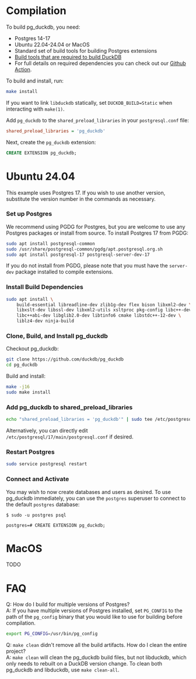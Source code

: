 # Compilation

To build pg_duckdb, you need:

* Postgres 14-17
* Ubuntu 22.04-24.04 or MacOS
* Standard set of build tools for building Postgres extensions
* [Build tools that are required to build DuckDB](https://duckdb.org/docs/dev/building/build_instructions)
* For full details on required dependencies you can check out our [Github Action](../.github/workflows/build_and_test.yaml).

To build and install, run:

```sh
make install
```

If you want to link `libduckdb` statically, set `DUCKDB_BUILD=Static` when interacting with `make(1)`.

Add `pg_duckdb` to the `shared_preload_libraries` in your `postgresql.conf` file:

```ini
shared_preload_libraries = 'pg_duckdb'
```

Next, create the `pg_duckdb` extension:

```sql
CREATE EXTENSION pg_duckdb;
```

# Ubuntu 24.04

This example uses Postgres 17. If you wish to use another version, substitute the version number in the commands as necessary.

### Set up Postgres

We recommend using PGDG for Postgres, but you are welcome to use any Postgres packages or install from source. To install Postgres 17 from PGDG:

```sh
sudo apt install postgresql-common
sudo /usr/share/postgresql-common/pgdg/apt.postgresql.org.sh
sudo apt install postgresql-17 postgresql-server-dev-17
```

If you do not install from PGDG, please note that you must have the `server-dev` package installed to compile extensions.

### Install Build Dependencies

```sh
sudo apt install \
    build-essential libreadline-dev zlib1g-dev flex bison libxml2-dev \
    libxslt-dev libssl-dev libxml2-utils xsltproc pkg-config libc++-dev \
    libc++abi-dev libglib2.0-dev libtinfo6 cmake libstdc++-12-dev \
    liblz4-dev ninja-build
```

### Clone, Build, and Install pg_duckdb

Checkout pg_duckdb:

```sh
git clone https://github.com/duckdb/pg_duckdb
cd pg_duckdb
```

Build and install:

```sh
make -j16
sudo make install
```

### Add pg_duckdb to shared_preload_libraries

```sh
echo "shared_preload_libraries = 'pg_duckdb'" | sudo tee /etc/postgresql/17/main/conf.d/pg_duckdb.conf
```

Alternatively, you can directly edit `/etc/postgresql/17/main/postgresql.conf` if desired.

### Restart Postgres

```sh
sudo service postgresql restart
```

### Connect and Activate

You may wish to now create databases and users as desired. To use pg_duckdb immediately, you can use
the `postgres` superuser to connect to the default `postgres` database:

```console
$ sudo -u postgres psql

postgres=# CREATE EXTENSION pg_duckdb;
```

# MacOS

TODO

# FAQ

Q: How do I build for multiple versions of Postgres?<br />
A: If you have multiple versions of Postgres installed, set `PG_CONFIG` to the path of the `pg_config`
binary that you would like to use for building before compilation.

  ```sh
  export PG_CONFIG=/usr/bin/pg_config
  ```

Q: `make clean` didn't remove all the build artifacts. How do I clean the entire project?<br />
A: `make clean` will clean the pg_duckdb build files, but not libduckdb, which only needs to rebuilt on a DuckDB
version change. To clean both pg_duckdb and libduckdb, use `make clean-all`.
